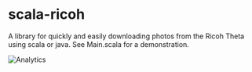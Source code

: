 # scala-ricoh
A library for quickly and easily downloading photos from the Ricoh Theta using scala or java. See Main.scala for a demonstration.

![Analytics](https://ga-beacon.appspot.com/UA-73311422-5/Scala-Java-library)


